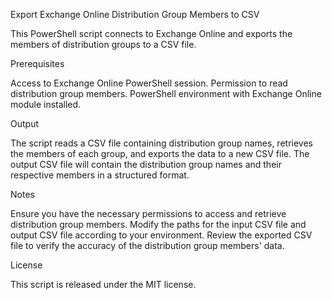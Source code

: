 Export Exchange Online Distribution Group Members to CSV

This PowerShell script connects to Exchange Online and exports the members of distribution groups to a CSV file.

Prerequisites

Access to Exchange Online PowerShell session.
Permission to read distribution group members.
PowerShell environment with Exchange Online module installed.

Output

The script reads a CSV file containing distribution group names, retrieves the members of each group, and exports the data to a new CSV file. The output CSV file will contain the distribution group names and their respective members in a structured format.

Notes

Ensure you have the necessary permissions to access and retrieve distribution group members.
Modify the paths for the input CSV file and output CSV file according to your environment.
Review the exported CSV file to verify the accuracy of the distribution group members' data.

License

This script is released under the MIT license.

